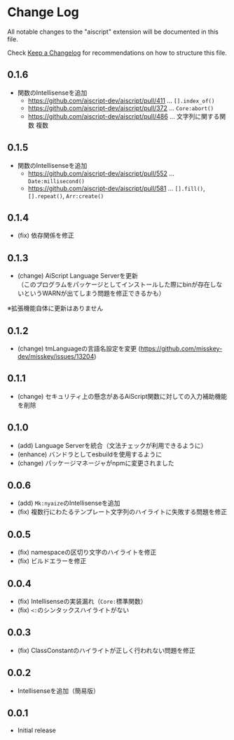 # Change Log

All notable changes to the "aiscript" extension will be documented in this file.

Check [Keep a Changelog](http://keepachangelog.com/) for recommendations on how to structure this file.

## 0.1.6
- 関数のIntellisenseを追加
  - https://github.com/aiscript-dev/aiscript/pull/411 … `[].index_of()`
  - https://github.com/aiscript-dev/aiscript/pull/372 … `Core:abort()`
  - https://github.com/aiscript-dev/aiscript/pull/486 … 文字列に関する関数 複数

## 0.1.5
- 関数のIntellisenseを追加
  - https://github.com/aiscript-dev/aiscript/pull/552 … `Date:millisecond()`
  - https://github.com/aiscript-dev/aiscript/pull/581 … `[].fill()`, `[].repeat()`, `Arr:create()`

## 0.1.4
- (fix) 依存関係を修正

## 0.1.3
- (change) AiScript Language Serverを更新  
  （このプログラムをパッケージとしてインストールした際にbinが存在しないというWARNが出てしまう問題を修正できるかも）

※拡張機能自体に更新はありません

## 0.1.2
- (change) tmLanguageの言語名設定を変更 (https://github.com/misskey-dev/misskey/issues/13204)

## 0.1.1
- (change) セキュリティ上の懸念があるAiScript関数に対しての入力補助機能を削除

## 0.1.0
- (add) Language Serverを統合（文法チェックが利用できるように）
- (enhance) バンドラとしてesbuildを使用するように
- (change) パッケージマネージャがnpmに変更されました

## 0.0.6
- (add) `Mk:nyaize`のIntellisenseを追加
- (fix) 複数行にわたるテンプレート文字列のハイライトに失敗する問題を修正

## 0.0.5
- (fix) namespaceの区切り文字のハイライトを修正
- (fix) ビルドエラーを修正

## 0.0.4
- (fix) Intellisenseの実装漏れ（`Core:`標準関数）
- (fix) `<:`のシンタックスハイライトがない

## 0.0.3
- (fix) ClassConstantのハイライトが正しく行われない問題を修正

## 0.0.2
- Intellisenseを追加（簡易版）

## 0.0.1

- Initial release
